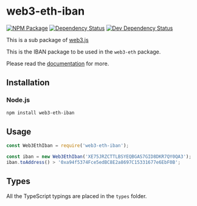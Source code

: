 # web3-eth-iban

[![NPM Package][npm-image]][npm-url] [![Dependency Status][deps-image]][deps-url] [![Dev Dependency Status][deps-dev-image]][deps-dev-url]

This is a sub package of [web3.js][repo]

This is the IBAN package to be used in the `web3-eth` package.

Please read the [documentation][docs] for more.

## Installation

### Node.js

```bash
npm install web3-eth-iban
```

## Usage

```js
const Web3EthIban = require('web3-eth-iban');

const iban = new Web3EthIban('XE75JRZCTTLBSYEQBGAS7GID8DKR7QY0QA3');
iban.toAddress() > '0xa94f5374Fce5edBC8E2a8697C15331677e6EbF0B';
```

[docs]: http://web3js.readthedocs.io/en/1.0/
[repo]: https://github.com/XinFinOrg/XDC3

## Types

All the TypeScript typings are placed in the `types` folder.

[docs]: http://web3js.readthedocs.io/en/1.0/
[repo]: https://github.com/XinFinOrg/XDC3
[npm-image]: https://img.shields.io/npm/v/web3-eth-iban.svg
[npm-url]: https://npmjs.org/package/web3-eth-iban
[deps-image]: https://david-dm.org/ethereum/web3.js/1.x/status.svg?path=packages/web3-eth-iban
[deps-url]: https://david-dm.org/ethereum/web3.js/1.x?path=packages/web3-eth-iban
[deps-dev-image]: https://david-dm.org/ethereum/web3.js/1.x/dev-status.svg?path=packages/web3-eth-iban
[deps-dev-url]: https://david-dm.org/ethereum/web3.js/1.x?type=dev&path=web3-eth-iban
